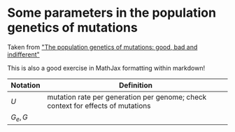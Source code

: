 # Some parameters in the population genetics of mutations
Taken from ["The population genetics of mutations: good, bad and indifferent"](https://www.ncbi.nlm.nih.gov/pmc/articles/PMC2871823/) 

This is also a good exercise in MathJax formatting within markdown! 

| Notation  | Definition                                                                      |
| --------- | ------------------------------------------------------------------------------- |
| $U$       | mutation rate per generation per genome; check context for effects of mutations |
| $G_e , G$ |                                                                                 |

